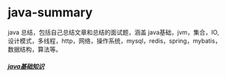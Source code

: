 # java-summary
java 总结，包括自己总结文章和总结的面试题，涵盖 java基础，jvm，集合，IO, 设计模式，多线程，http，网络，操作系统，mysql，redis，spring，mybatis，数据结构，算法等。



<h5><a href="https://github.com/wenhuohuo/java-summary/blob/master/docs/java-basic/README.md">java基础知识</a></h5>
